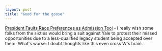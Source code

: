 ```yaml
---
layout: post
title: "Good for the goose"
---
```




<a href="http://nytimes.com/2003/01/16/national/16AFFI.html">President Faults Race Preferences as Admission Tool</a> - I really wish some folks from the sixties would bring a suit against Yale to protest their missed opportunities due to a less-qualified legacy student being accepted over them. What's worse: I doubt thoughts like this even cross W's brain.


